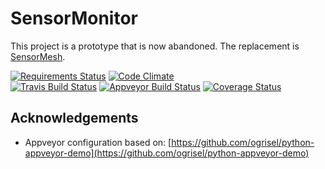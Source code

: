# SensorMonitor
This project is a prototype that is now abandoned. The replacement is [SensorMesh](https://github.com/Nzbuu/SensorMesh.py).

[![Requirements Status](https://requires.io/github/Nzbuu/SensorMonitor/requirements.svg?branch=master)](https://requires.io/github/Nzbuu/SensorMonitor/requirements/?branch=master) [![Code Climate](https://codeclimate.com/github/Nzbuu/SensorMonitor/badges/gpa.svg)](https://codeclimate.com/github/Nzbuu/SensorMonitor)<br>[![Travis Build Status](https://travis-ci.org/Nzbuu/SensorMonitor.svg?branch=master)](https://travis-ci.org/Nzbuu/SensorMonitor) [![Appveyor Build Status](https://ci.appveyor.com/api/projects/status/mopxh2ydv5w5buu9?svg=true)](https://ci.appveyor.com/project/Nzbuu/sensormonitor) [![Coverage Status](https://coveralls.io/repos/Nzbuu/SensorMonitor/badge.svg?branch=master&service=github)](https://coveralls.io/github/Nzbuu/SensorMonitor?branch=master)

## Acknowledgements
- Appveyor configuration based on: [https://github.com/ogrisel/python-appveyor-demo](https://github.com/ogrisel/python-appveyor-demo)
